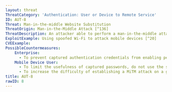 ```yaml
---
layout: threat
ThreatCategory: 'Authentication: User or Device to Remote Service'
ID: AUT-8
Threat: Man-in-the-middle Website Substitution
ThreatOrigin: Man-in-the-Middle Attack [^136]
ThreatDescription: An attacker able to perform a man-in-the-middle attack could intercept a request for a genuine website and return a fake or malicious website that attempts to capture credentials.
ExploitExample: Using spoofed Wi-Fi to attack mobile devices [^20]
CVEExample:
PossibleCountermeasures:
    Enterprise:
      - To prevent captured authentication credentials from enabling persistent access to sensitive services, configure them with authentication methods that use unpredictable one-time cryptographic tokens that are replay-resistant (e.g. public key authentication, FIDO Alliance protocols, pre-shared access codes).
    Mobile Device User:
      - To limit the usefulness of captured passwords, do not use the same password or derivations thereof to authenticate to multiple services.
      - To increase the difficulty of establishing a MiTM attack on a given wireless access session in which authentication credentials are exchanged, avoid authenticating to sensitive remote services over untrusted Wi-Fi networks.
title: AUT-8
rawID: 8
---
```


